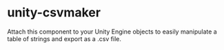 # unity-csvmaker
Attach this component to your Unity Engine objects to easily manipulate a table of strings and export as a .csv file.
